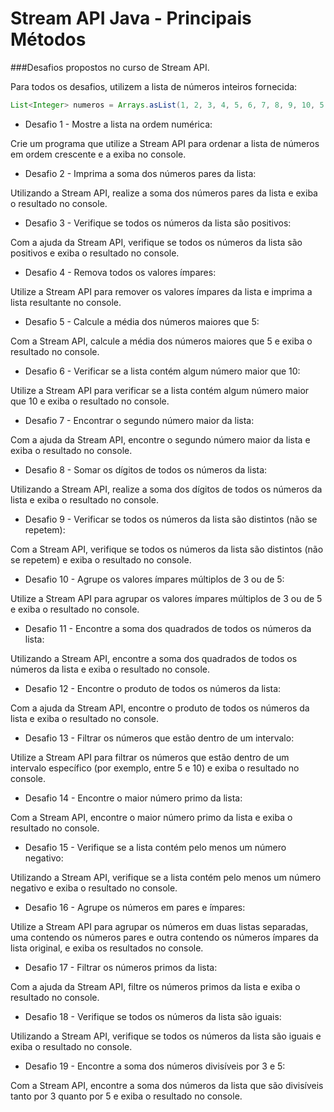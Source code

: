 # Stream API Java - Principais Métodos

###Desafios propostos no curso de Stream API.

Para todos os desafios, utilizem a lista de números inteiros fornecida:

```java
List<Integer> numeros = Arrays.asList(1, 2, 3, 4, 5, 6, 7, 8, 9, 10, 5, 4, 3);
```

- Desafio 1 - Mostre a lista na ordem numérica:

Crie um programa que utilize a Stream API para ordenar a lista de números em ordem crescente e a exiba no console.

- Desafio 2 - Imprima a soma dos números pares da lista:

Utilizando a Stream API, realize a soma dos números pares da lista e exiba o resultado no console.

- Desafio 3 - Verifique se todos os números da lista são positivos:

Com a ajuda da Stream API, verifique se todos os números da lista são positivos e exiba o resultado no console.

- Desafio 4 - Remova todos os valores ímpares:

Utilize a Stream API para remover os valores ímpares da lista e imprima a lista resultante no console.

- Desafio 5 - Calcule a média dos números maiores que 5:

Com a Stream API, calcule a média dos números maiores que 5 e exiba o resultado no console.

- Desafio 6 - Verificar se a lista contém algum número maior que 10:

Utilize a Stream API para verificar se a lista contém algum número maior que 10 e exiba o resultado no console.

- Desafio 7 - Encontrar o segundo número maior da lista:

Com a ajuda da Stream API, encontre o segundo número maior da lista e exiba o resultado no console.

- Desafio 8 - Somar os dígitos de todos os números da lista:

Utilizando a Stream API, realize a soma dos dígitos de todos os números da lista e exiba o resultado no console.

- Desafio 9 - Verificar se todos os números da lista são distintos (não se repetem):

Com a Stream API, verifique se todos os números da lista são distintos (não se repetem) e exiba o resultado no console.

- Desafio 10 - Agrupe os valores ímpares múltiplos de 3 ou de 5:

Utilize a Stream API para agrupar os valores ímpares múltiplos de 3 ou de 5 e exiba o resultado no console.

- Desafio 11 - Encontre a soma dos quadrados de todos os números da lista:

Utilizando a Stream API, encontre a soma dos quadrados de todos os números da lista e exiba o resultado no console.

- Desafio 12 - Encontre o produto de todos os números da lista:

Com a ajuda da Stream API, encontre o produto de todos os números da lista e exiba o resultado no console.

- Desafio 13 - Filtrar os números que estão dentro de um intervalo:

Utilize a Stream API para filtrar os números que estão dentro de um intervalo específico (por exemplo, entre 5 e 10) e exiba o resultado no console.

- Desafio 14 - Encontre o maior número primo da lista:

Com a Stream API, encontre o maior número primo da lista e exiba o resultado no console.

- Desafio 15 - Verifique se a lista contém pelo menos um número negativo:

Utilizando a Stream API, verifique se a lista contém pelo menos um número negativo e exiba o resultado no console.

- Desafio 16 - Agrupe os números em pares e ímpares:

Utilize a Stream API para agrupar os números em duas listas separadas, uma contendo os números pares e outra contendo os números ímpares da lista original, e exiba os resultados no console.

- Desafio 17 - Filtrar os números primos da lista:

Com a ajuda da Stream API, filtre os números primos da lista e exiba o resultado no console.

- Desafio 18 - Verifique se todos os números da lista são iguais:

Utilizando a Stream API, verifique se todos os números da lista são iguais e exiba o resultado no console.

- Desafio 19 - Encontre a soma dos números divisíveis por 3 e 5:

Com a Stream API, encontre a soma dos números da lista que são divisíveis tanto por 3 quanto por 5 e exiba o resultado no console.